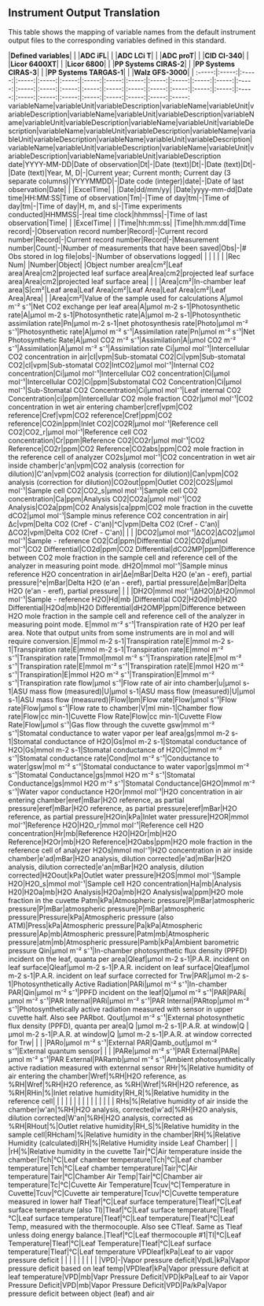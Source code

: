## Instrument Output Translation
This table shows the mapping of variable names from the default instrument output files to the corresponding variables defined in this standard. 

|**Defined variables**| | |**ADC iFL**| | |**ADC LCi T**| | |**ADC proT**| | |**CID CI-340**| | |**Licor 6400XT**| | |**Licor 6800**| | |**PP Systems CIRAS-2**| | |**PP Systems CIRAS-3**| | |**PP Systems TARGAS-1**| | |**Walz GFS-3000**| | 
:-----:|:-----:|:-----:|:-----:|:-----:|:-----:|:-----:|:-----:|:-----:|:-----:|:-----:|:-----:|:-----:|:-----:|:-----:|:-----:|:-----:|:-----:|:-----:|:-----:|:-----:|:-----:|:-----:|:-----:|:-----:|:-----:|:-----:|:-----:|:-----:|:-----:|:-----:|:-----:|:-----:
variableName|variableUnit|variableDescription|variableName|variableUnit|variableDescription|variableName|variableUnit|variableDescription|variableName|variableUnit|variableDescription|variableName|variableUnit|variableDescription|variableName|variableUnit|variableDescription|variableName|variableUnit|variableDescription|variableName|variableUnit|variableDescription|variableName|variableUnit|variableDescription|variableName|variableUnit|variableDescription|variableName|variableUnit|variableDescription
date|YYYY-MM-DD|Date of observation|Dt|-|Date (text)|Dt|-|Date (text)|Dt|-|Date (text)|Year, M, D|-|Current year; Current month; Current day (3 separate columns)|YYYYMMDD|-|Date code (integer)|date|-|Date of last observation|Date| | |ExcelTime| | |Date|dd/mm/yy| |Date|yyyy-mm-dd|Date
time|HH:MM:SS|Time of observation|Tm|-|Time of day|tm|-|Time of day|tm|-|Time of day|H, m, and s|-|Time experiments conducted|HHMMSS|-|real time clock|hhmmss|-|Time of last observation|Time| | |ExcelTime| | |Time|hh:mm:ss| |Time|hh:mm:dd|Time
record|-|Observation record number|Record|-|Current record number|Record|-|Current record number|Record|-|Measurement number|Count|-|Number of measurements that have been saved|Obs|-|# Obs stored in log file|obs|-|Number of observations logged| | | | | | |Rec Num| |Number|Object| |Object number
area|cm²|Leaf area|Area|cm2|projected leaf surface area|Area|cm2|projected leaf surface area|Area|cm2|projected leaf surface area| | | |Area|cm²|In-chamber leaf area|S|cm²|Leaf area|Leaf Area|cm²|Leaf Area|Leaf Area|cm²|Leaf Area|Area| | |Area|cm²|Value of the sample used for calculations
A|µmol m⁻² s⁻¹|Net CO2 exchange per leaf area|A|μmol m-2 s-1|Photosynthetic rate|A|μmol m-2 s-1|Photosynthetic rate|A|μmol m-2 s-1|Photosynthetic assimilation rate|Pn|μmol m-2 s-1|net photosynthesis rate|Photo|µmol m⁻²  s⁻¹|Photosynthetic rate|A|µmol m⁻² s⁻¹|Assimilation rate|Pn|µmol m⁻² s⁻¹|Net Photosynthetic Rate|A|µmol CO2 m⁻² s⁻¹|Assimilation|A|µmol CO2 m⁻² s⁻¹|Assimilation|A|µmol m⁻² s⁻¹|Assimilation rate
Ci|µmol mol⁻¹|Intercellular CO2 concentration in air|cI|vpm|Sub-stomatal CO2|Ci|vpm|Sub-stomatal CO2|cI|vpm|Sub-stomatal CO2|IntCO2|µmol mol⁻¹|Internal CO2 concentration|Ci|µmol mol⁻¹|Intercellular CO2 concentration|Ci|µmol mol⁻¹|Intercellular CO2|Ci|ppm|Substomatal CO2 Concentration|Ci|µmol mol⁻¹|Sub-Stomatal CO2 Concentration|Ci|µmol mol⁻¹|Leaf internal CO2 Concentration|ci|ppm|Intercellular CO2 mole fraction
CO2r|µmol mol⁻¹|CO2 concentration in wet air entering chamber|cref|vpm|CO2 reference|Cref|vpm|CO2 reference|Cref|ppm|CO2 reference|CO2in|ppm|Inlet CO2|CO2R|µmol mol⁻¹|Reference cell CO2|CO2\_r|µmol mol⁻¹|Reference cell CO2 concentration|Cr|ppm|Reference CO2|CO2r|µmol mol⁻¹|CO2 Reference|CO2r|ppm|CO2 Reference|CO2abs|ppm|CO2 mole fraction in the reference cell of analyzer
CO2s|µmol mol⁻¹|CO2 concentration in wet air inside chamber|c'an|vpm|CO2 analysis (correction for dilution)|C'an|vpm|CO2 analysis (correction for dilution)|Can|vpm|CO2 analysis (correction for dilution)|CO2out|ppm|Outlet CO2|CO2S|µmol mol⁻¹|Sample cell CO2|CO2\_s|µmol mol⁻¹|Sample cell CO2 concentration|Ca|ppm|Analysis CO2|CO2a|µmol mol⁻¹|CO2 Analysis|CO2a|ppm|CO2 Analysis|ca|ppm|CO2 mole fraction in the cuvette
dCO2|µmol mol⁻¹|Sample minus reference CO2 concentration in air|Δc|vpm|Delta CO2 (Cref - C'an)|^C|vpm|Delta CO2 (Cref - C'an)|ΔCO2|vpm|Delta CO2 (Cref - C'an)| | | |DCO2|µmol mol⁻¹|ΔCO2|ΔCO2|µmol mol⁻¹|Sample - reference CO2|Cd|ppm|Differential CO2|CO2d|µmol mol⁻¹|CO2 Differential|CO2d|ppm|CO2 Differential|dCO2MP|ppm|Difference between CO2 mole fraction in the sample cell and reference cell of the analyzer in measuring point mode.
dH2O|mmol mol⁻¹|Sample minus reference H2O concentration in air|Δe|mBar|Delta H2O (e'an - eref), partial pressure|^e|mBar|Delta H2O (e'an - eref), partial pressure|Δe|mBar|Delta H2O (e'an - eref), partial pressure| | | |DH2O|mmol mol⁻¹|ΔH2O|ΔH2O|mmol mol⁻¹|Sample - reference H2O|Hd|mb   |Differential CO2|H2Od|mb|H2O Differential|H2Od|mb|H2O Differential|dH2OMP|ppm|Difference between H2O mole fraction in the sample cell and reference cell of the analyzer in measuring point mode.
E|mmol m⁻² s⁻¹|Transpiration rate of H2O per leaf area. Note that output units from some instruments are in mol and will require conversion.|E|mmol m-2 s-1|Transpiration rate|E|mmol m-2 s-1|Transpiration rate|E|mmol m-2 s-1|Transpiration rate|E|mmol m⁻² s⁻¹|Transpiration rate|Trmmol|mmol m⁻² s⁻¹|Transpiration rate|E|mol m⁻² s⁻¹|Transpiration rate|E|mmol m⁻² s⁻¹|Transpiration rate|E|mmol H2O m⁻² s⁻¹|Transpiration|E|mmol H2O m⁻² s⁻¹|Transpiration|E|mmol m⁻² s⁻¹|Transpiration rate
flow|µmol s⁻¹|Flow rate of air into chamber|u|μmol s-1|ASU mass flow (measured)|U|μmol s-1|ASU mass flow (measured)|U|μmol s-1|ASU mass flow (measured)|Flow|lpm|Flow rate|Flow|µmol s⁻¹|Flow rate|Flow|µmol s⁻¹|Flow rate to chamber|V|ml min-1|Chamber flow rate|Flow|cc min-1|Cuvette Flow Rate|Flow|cc min-1|Cuvette Flow Rate|Flow|µmol s⁻¹|Gas flow through the cuvette
gsw|mmol m⁻² s⁻¹|Stomatal conductance to water vapor per leaf area|gs|mmol m-2 s-1|Stomatal conductance of H2O|Gs|mol m-2 s-1|Stomatal conductance of H2O|Gs|mmol m-2 s-1|Stomatal conductance of H2O|C|mmol m⁻² s⁻¹|Stomatal conductance rate|Cond|mol m⁻²  s⁻¹|Conductance to water|gsw|mol m⁻² s⁻¹|Stomatal conductance to water vapor|gs|mmol m⁻² s⁻¹|Stomatal Conductance|gs|mmol H2O m⁻² s⁻¹|Stomatal Conductance|gs|mmol H2O m⁻² s⁻¹|Stomatal Conductance|GH2O|mmol m⁻² s⁻¹|Water vapor conductance
H2Or|mmol mol⁻¹|H2O concentration in air entering chamber|eref|mBar|H2O reference, as partial pressure|eref|mBar|H2O reference, as partial pressure|eref|mBar|H2O reference, as partial pressure|H2Oin|kPa|Inlet water pressure|H2OR|mmol mol⁻¹|Reference H2O|H2O\_r|mmol mol⁻¹|Reference cell H2O concentration|Hr|mb|Reference H2O|H2Or|mb|H2O Reference|H2Or|mb|H2O Reference|H2Oabs|ppm|H2O mole fraction in the reference cell of analyzer
H2Os|mmol mol⁻¹|H2O concentration in air inside chamber|e'ad|mBar|H2O analysis, dilution corrected|e'ad|mBar|H2O analysis, dilution corrected|e'an|mBar|H2O analysis, dilution corrected|H2Oout|kPa|Outlet water pressure|H2OS|mmol mol⁻¹|Sample H2O|H2O\_s|mmol mol⁻¹|Sample cell H2O concentration|Ha|mb|Analysis H20|H2Oa|mb|H2O Analysis|H2Oa|mb|H2O Analysis|wa|ppm|H2O mole fraction in the cuvette
Patm|kPa|Atmospheric pressure|P|mBar|atmospheric pressure|P|mBar|atmospheric pressure|P|mBar|atmospheric pressure|Pressure|kPa|Atmospheric pressure (also ATM)|Press|kPa|Atmospheric pressure|Pa|kPa|Atmospheric pressure|Ap|mb|Atmospheric pressure|Patm|mb|Atmospheric pressure|atm|mb|Atmospheric pressure|Pamb|kPa|Ambient barometric pressure
Qin|µmol m⁻²  s⁻¹|In-chamber photosynthetic flux density (PPFD) incident on the leaf, quanta per area|Qleaf|μmol m-2 s-1|P.A.R. incident on leaf surface|Qleaf|μmol m-2 s-1|P.A.R. incident on leaf surface|Qleaf|μmol m-2 s-1|P.A.R. incident on leaf surface corrected for Trw|PAR|μmol m-2 s-1|Photosynthetically Active Radiation|PARi|µmol m⁻²  s⁻¹|In-chamber PAR|Qin|µmol m⁻²  s⁻¹|PPFD incident on the leaf|Q|µmol m⁻²  s⁻¹|PAR|PARi|µmol m⁻²  s⁻¹|PAR Internal|PARi|µmol m⁻²  s⁻¹|PAR Internal|PARtop|µmol m⁻²  s⁻¹|Photosynthetically active radiation measured with sensor in upper cuvette half. Also see PARbot.
Qout|µmol m⁻² s⁻¹|External photosynthetic flux density (PPFD), quanta per area|Q |μmol m-2 s-1|P.A.R. at window|Q |μmol m-2 s-1|P.A.R. at window|Q |μmol m-2 s-1|P.A.R. at window corrected for Trw| | | |PARo|µmol m⁻²  s⁻¹|External PAR|Qamb\_out|µmol m⁻² s⁻¹|External quantum sensor| | | |PARe|µmol m⁻² s⁻¹|PAR External|PARe|µmol m⁻² s⁻¹|PAR External|PARamb|µmol m⁻² s⁻¹|Ambient photosynthetically active radiation measured with extenrnal sensor
RHr|%|Relative humidity of air entering the chamber|Wref|%RH|H2O reference, as %RH|Wref|%RH|H2O reference, as %RH|Wref|%RH|H2O reference, as %RH|RHin|%|Inlet relative humidity|RH\_R|%|Relative humidity in the reference cell| | | | | | | | | | | | | | | 
RHs|%|Relative humidity of air inside the chamber|w'an|%RH|H2O analysis, corrected|w'ad|%RH|H2O analysis, dilution corrected|W'an|%RH|H2O analysis, corrected as %RH|RHout|%|Outlet relative humidity|RH\_S|%|Relative humidity in the sample cell|RHcham|%|Relative humidity in the chamber|RH|%|Relative Humidity (calculated)|RH|%|Relative Humidity inside Leaf Chamber| | | |rH|%|Relative humidity in the cuvette
Tair|°C|Air temperature inside the chamber|Tch|°C|Leaf chamber temperature|Tch|°C|Leaf chamber temperature|Tch|°C|Leaf chamber temperature|Tair|°C|Air temperature|Tair|°C|Chamber Air Temp|Tair|°C|Chamber air temperature|Tc|°C|Cuvette Air Temperature|Tcuv|°C|Temperature in Cuvette|Tcuv|°C|Cuvette air temperature|Tcuv|°C|Cuvette temperature measured in lower half
Tleaf|°C|Leaf surface temperature|Tleaf|°C|Leaf surface temperature (also Tl)|Tleaf|°C|Leaf surface temperature|Tleaf|°C|Leaf surface temperature|Tleaf|°C|Leaf temperature|Tleaf|°C|Leaf Temp, measured with the thermocouple. Also see CTleaf. Same as Tleaf unless doing energy balance.|Tleaf|°C|Leaf thermocouple #1|Tl|°C|Leaf Temperature|Tleaf|°C|Leaf Temperature|Tleaf|°C|Leaf surface temperature|Tleaf|°C|Leaf temperature
VPDleaf|kPa|Leaf to air vapor pressure deficit | | | | | | | | | |VPD|-|Vapor pressure deficit|VpdL|kPa|Vapor pressure deficit based on leaf temp|VPDleaf|kPa|Vapor pressure deficit at leaf temperature|VPD|mb|Vapr Pressure Deficit|VPD|kPa|Leaf to air Vapor Pressure Deficit|VPD|mb|Vapor Pressure Deficit|VPD|Pa/kPa|Vapor pressure deficit between object (leaf) and air
